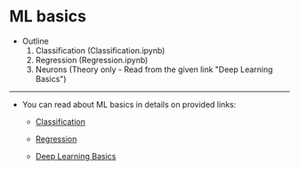 # ML basics

- Outline
  1. Classification (Classification.ipynb)
  2. Regression (Regression.ipynb)
  3. Neurons (Theory only - Read from the given link "Deep Learning Basics")

---

- You can read about ML basics in details on provided links:

  - [Classification](https://github.com/tyrion404/ML-Logistic-Regression-Classification-in-Python)

  - [Regression](https://github.com/tyrion404/ML-Simple-linear-regression-in-python)

  - [Deep Learning Basics](https://github.com/tyrion404/ML-Deep-Learning-Basics)
